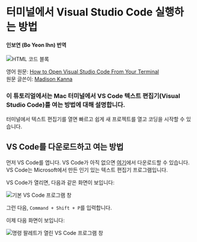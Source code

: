 # 터미널에서 Visual Studio Code 실행하는 방법
#### 인보연 (Bo Yeon Ihn) 번역

![HTML 코드 블록](https://www.freecodecamp.org/news/content/images/size/w2000/2022/01/code.jpg)

영어 원문: [How to Open Visual Studio Code From Your Terminal](freecodecamp.org/news/how-to-open-visual-studio-code-from-your-terminal/)   
원문 글쓴이: [Madison Kanna](https://www.freecodecamp.org/news/author/madisonkanna/)


### 이 튜토리얼에서는 Mac 터미널에서 VS Code 텍스트 편집기(Visual Studio Code)를 여는 방법에 대해 설명합니다.

터미널에서 텍스트 편집기를 열면 빠르고 쉽게 새 프로젝트를 열고 코딩을 시작할 수 있습니다.    

## VS Code를 다운로드하고 여는 방법
먼저 VS Code를 엽니다. VS Code가 아직 없으면 [여기](https://code.visualstudio.com/)에서 다운로드할 수 있습니다. VS Code는 Microsoft에서 만든 인기 있는 텍스트 편집기 프로그램입니다.

VS Code가 열리면, 다음과 같은 화면이 보입니다:

![기본 VS Code 프로그램 창](https://www.freecodecamp.org/news/content/images/size/w1000/2022/01/image.png)

그런 다음, `Command + Shift + P`를 입력합니다.    

이제 다음 화면이 보입니다:    

![명령 팔레트가 열린 VS Code 프로그램 창](https://www.freecodecamp.org/news/content/images/size/w1000/2022/01/image-1.png)

